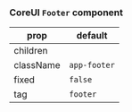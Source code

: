 ### CoreUI `Footer` component

prop | default
--- | ---
children | 
className | `app-footer`
fixed | `false`
tag | `footer`
